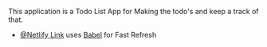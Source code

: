 This application is a Todo List App for Making the todo's and keep a track of that.


- [@Netlify Link](https://github.com/vitejs/vite-plugin-react/blob/main/packages/plugin-react/README.md) uses [Babel](https://babeljs.io/) for Fast Refresh
